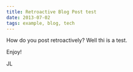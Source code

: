 ```yaml
---
title: Retroactive Blog Post test
date: 2013-07-02
tags: example, blog, tech
---
```


How do you post retroactively? Well thi is a test.

Enjoy!

JL
